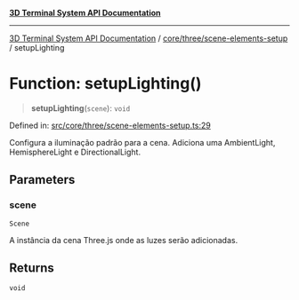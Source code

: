 [**3D Terminal System API Documentation**](../../../../README.md)

***

[3D Terminal System API Documentation](../../../../README.md) / [core/three/scene-elements-setup](../README.md) / setupLighting

# Function: setupLighting()

> **setupLighting**(`scene`): `void`

Defined in: [src/core/three/scene-elements-setup.ts:29](https://github.com/Dicommunitas/ThreeJS_Terminal_3D2/blob/52232744018ed621d550262a267cac5a8cb3ae25/src/core/three/scene-elements-setup.ts#L29)

Configura a iluminação padrão para a cena.
Adiciona uma AmbientLight, HemisphereLight e DirectionalLight.

## Parameters

### scene

`Scene`

A instância da cena Three.js onde as luzes serão adicionadas.

## Returns

`void`
